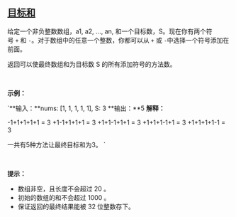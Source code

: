 ## [目标和](https://leetcode-cn.com/problems/target-sum/)

给定一个非负整数数组，a1, a2, ..., an, 和一个目标数，S。现在你有两个符号 `+` 和 `-`。对于数组中的任意一个整数，你都可以从 `+` 或 `-`中选择一个符号添加在前面。

返回可以使最终数组和为目标数 S 的所有添加符号的方法数。

 

**示例：**

`**输入：**nums: [1, 1, 1, 1, 1], S: 3
**输出：**5
**解释：**

-1+1+1+1+1 = 3
+1-1+1+1+1 = 3
+1+1-1+1+1 = 3
+1+1+1-1+1 = 3
+1+1+1+1-1 = 3

一共有5种方法让最终目标和为3。
`

 

**提示：**

*   数组非空，且长度不会超过 20 。
*   初始的数组的和不会超过 1000 。
*   保证返回的最终结果能被 32 位整数存下。